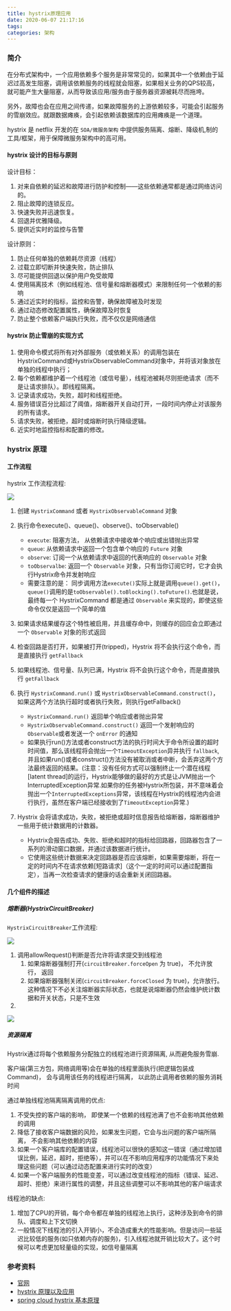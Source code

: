```yaml
---
title: hystrix原理应用
date: 2020-06-07 21:17:16
tags:
categories: 架构
---
```

### 简介

在分布式架构中，一个应用依赖多个服务是非常常见的，如果其中一个依赖由于延迟过高发生阻塞，调用该依赖服务的线程就会阻塞，如果相关业务的QPS较高，就可能产生大量阻塞，从而导致该应用/服务由于服务器资源被耗尽而拖垮。

另外，故障也会在应用之间传递，如果故障服务的上游依赖较多，可能会引起服务的雪崩效应。就跟数据瘫痪，会引起依赖该数据库的应用瘫痪是一个道理。

hystrix 是 netflix 开发的在 `SOA/微服务架构` 中提供服务隔离、熔断、降级机,制的工具/框架，用于保障微服务架构中的高可用。

#### hystrix 设计的目标与原则

设计目标：

1. 对来自依赖的延迟和故障进行防护和控制——这些依赖通常都是通过网络访问的。
2. 阻止故障的连锁反应。
3. 快速失败并迅速恢复。
4. 回退并优雅降级。
5. 提供近实时的监控与告警

设计原则：

1. 防止任何单独的依赖耗尽资源（线程）
2. 过载立即切断并快速失败，防止排队
3. 尽可能提供回退以保护用户免受故障
4. 使用隔离技术（例如线程池、信号量和熔断器模式）来限制任何一个依赖的影响
5. 通过近实时的指标，监控和告警，确保故障被及时发现
6. 通过动态修改配置属性，确保故障及时恢复
7. 防止整个依赖客户端执行失败，而不仅仅是网络通信

#### hystrix 防止雪崩的实现方式

1. 使用命令模式将所有对外部服务（或依赖关系）的调用包装在HystrixCommand或HystrixObservableCommand对象中，并将该对象放在单独的线程中执行；
2. 每个依赖都维护着一个线程池（或信号量），线程池被耗尽则拒绝请求（而不是让请求排队）。即线程隔离。
3. 记录请求成功，失败，超时和线程拒绝。
4. 服务错误百分比超过了阈值，熔断器开关自动打开，一段时间内停止对该服务的所有请求。
5. 请求失败，被拒绝，超时或熔断时执行降级逻辑。
6. 近实时地监控指标和配置的修改。


### hystrix 原理

#### 工作流程

hystrix 工作流程流程:

![](/images/spring-cloud/hystrix-work-flow.png)

1. 创建 `HystrixCommand` 或者 `HystrixObservableCommand` 对象

2. 执行命令execute()、queue()、observe()、toObservable()
    - `execute`: 阻塞方法， 从依赖请求中接收单个响应或出错抛出异常
    - `queue`: 从依赖请求中返回一个包含单个响应的 `Future` 对象
    - `observe`: 订阅一个从依赖请求中返回的代表响应的 `Observable` 对象
    - `toObservalbe`: 返回一个 `Observable` 对象，只有当你订阅它时，它才会执行Hystrix命令并发射响应
    - 需要注意的是： 同步调用方法`execute()`实际上就是调用`queue().get()`，`queue()`调用的是`toObservable().toBlocking().toFuture()`.也就是说，最终每一个 HystrixCommand 都是通过 `Observable` 来实现的，即使这些命令仅仅是返回一个简单的值
    
3. 如果请求结果缓存这个特性被启用，并且缓存命中，则缓存的回应会立即通过一个 `Observable` 对象的形式返回

4. 检查回路是否打开，如果被打开(tripped)，Hystrix 将不会执行这个命令，而是直接执行 `getFallback`

5. 如果线程池、信号量、队列已满，Hystrix 将不会执行这个命令，而是直接执行 `getFallback`

6. 执行 `HystrixCommand.run()` 或 `HystrixObservableCommand.construct()`，如果这两个方法执行超时或者执行失败，则执行getFallback()
    - `HystrixCommand.run()` 返回单个响应或者抛出异常
    - `HystrixObservableCommand.construct()` 返回一个发射响应的`Observable`或者发送一个 `onError` 的通知
    - 如果执行run()方法或者construct方法的执行时间大于命令所设置的超时时间值，那么该线程将会抛出一个`TimeoutException`异并执行 `fallback`,并且如果run()或者construct()方法没有被取消或者中断，会丢弃这两个方法最终返回的结果。(注意：没有任何方式可以强制终止一个潜在线程[latent thread]的运行，Hystrix能够做的最好的方式是让JVM抛出一个InterruptedException异常.如果你的任务被Hystrix所包装，并不意味着会抛出一个`InterruptedExceptions`异常，该线程在Hystrix的线程池内会进行执行，虽然在客户端已经接收到了`TimeoutException`异常.)
    
7. Hystrix 会将请求成功，失败，被拒绝或超时信息报告给熔断器，熔断器维护一些用于统计数据用的计数器。
    - Hystrix会报告成功、失败、拒绝和超时的指标给回路器，回路器包含了一系列的滑动窗口数据，并通过该数据进行统计。
    - 它使用这些统计数据来决定回路器是否应该熔断，如果需要熔断，将在一定的时间内不在请求依赖[短路请求]（这个一定的时间可以通过配置指定），当再一次检查请求的健康的话会重新关闭回路器。


#### 几个组件的描述

##### 熔断器(HystrixCircuitBreaker)

`HystrixCircuitBreaker`工作流程:

![](/images/spring-cloud/hystrix-circuit.png)

1. 调用allowRequest()判断是否允许将请求提交到线程池
    1) 如果熔断器强制打开(`circuitBreaker.forceOpen` 为 true)， 不允许放行， 返回
    2) 如果熔断器强制关闭(`circuitBreaker.forceClosed` 为 true)，允许放行。这种情况下不必关注熔断器实际状态，也就是说熔断器仍然会维护统计数据和开关状态，只是不生效
2. 

![](/images/spring-cloud/hystrix-break.png)




##### 资源隔离

Hystrix通过将每个依赖服务分配独立的线程池进行资源隔离, 从而避免服务雪崩.

客户端(第三方包，网络调用等)会在单独的线程里面执行(把逻辑包装成 Command)， 会与调用该任务的线程进行隔离， 以此防止调用者依赖的服务消耗时间

通过单独线程池隔离隔离调用的优点:
1. 不受失控的客户端的影响， 即使某一个依赖的线程池满了也不会影响其他依赖的调用
2. 降低了接收客户端数据的风险，如果发生问题，它会与出问题的客户端所隔离， 不会影响其他依赖的内容
3. 如果一个客户端库的配置错误，线程池可以很快的感知这一错误（通过增加错误比例，延迟，超时，拒绝等），并可以在不影响应用程序的功能情况下来处理这些问题（可以通过动态配置来进行实时的改变）
4. 如果一个客户端服务的性能变差，可以通过改变线程池的指标（错误、延迟、超时、拒绝）来进行属性的调整，并且这些调整可以不影响其他的客户端请求

线程池的缺点:
1. 增加了CPU的开销，每个命令都在单独的线程池上执行，这种涉及到命令的排队、调度和上下文切换
2. 一般情况下线程池的引入开销小，不会造成重大的性能影响。但是访问一些延迟比较低的服务(如只依赖内存的服务)，引入线程池就开销比较大了。这个时候可以考虑更加轻量级的实现，如信号量隔离

### 参考资料

- [官网](https://github.com/Netflix/Hystrix/wiki)
- [hystrix 原理以及应用](https://www.cnblogs.com/aiqiqi/p/11405783.html)
- [spring cloud hystrix 基本原理](https://www.cnblogs.com/rickiyang/p/11853315.html)